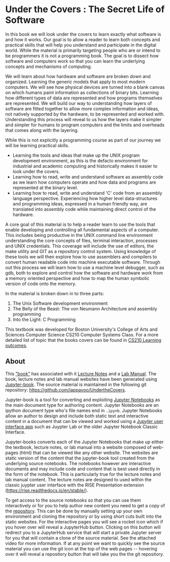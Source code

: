 <!-- #region -->
Under the Covers : The Secret Life of Software
==============================================

In this book we will look under the covers to learn exactly what software is and how it works. Our goal is to allow a reader to learn both concepts and practical skills that will help you understand and participate in the digital world.  While the material is primarily targeting people who are or intend to be programmers it is not a programming book.  The goal is to dissect how software and computers work so that you can learn the underlying concepts and mechanisms of computing. 

We will learn about how hardware and software are broken down and organized. Learning the generic models that apply to most modern computers.   We will see how physical devices are turned into a blank canvas on which humans paint information as collections of binary bits.  Learning how different types of data are represented and how programs themselves are represented.  We will build our way to understanding how layers of software are fitted together to allow more complex information and ideas, not natively supported by the hardware, to be represented and worked with. 
Understanding this process will reveal to us how the layers make it simpler and simpler for humans to program computers and the limits and overheads that comes along with the layering.    

While this is not explicitly a programming course as part of our journey we will be learning practical skills.
- Learning the tools and ideas that make up the UNIX program development environment, as this is the defacto environment for industrial and academic computing and historically makes it easier to look under the covers.
- Learning how to read, write and understand software as assembly code as we learn how computers operate and how data and programs are represented at the binary level.  
- Learning how to read, write and understand 'C' code from an assembly language perspective.  Experiencing how higher level data-structures and programming ideas, expressed in a human friendly way, are translated into assembly code while maintaining direct control of the hardware. 

A core goal of this material is to help a reader learn to use the tools that enable developing and controlling all fundamental aspects of a computer.    This includes being productive in the UNIX command line environment understanding the core concepts of files, terminal interaction, processes and UNIX credentials.  This coverage will include the use of editors, the make utility and GIT as a repository control system.  Using knowledge of  these tools we will then explore how to use assemblers and compilers to convert human readable code into machine executable software. Through out this process we will learn how to use a machine level debugger, such as gdb, both to explore and control how the software and hardware work from a memory oriented perspective and how to map the human symbolic version of code onto the memory.  

In the material is broken down in to three parts: 
1. The Unix Software development environment
2. The Belly of the Beast: The von Neumann Architecture and assembly programming
3. Into the Light: C Programming

This textbook was developed for Boston University's College of Arts and Sciences Computer Science CS210 Computer Systems Class.  For a more detailed list of topic that the books covers can be found in [CS210 Learning outcomes](BUCS210_intro.md).


## About

This ["book"](https://jappavoo.github.io/UndertheCovers/textbook/intro_tb.html) has associated with it [Lecture Notes](https://jappavoo.github.io/UndertheCovers/lecturenotes/intro_ln.html) and a [Lab Manual](https://jappavoo.github.io/UndertheCovers/labmanual).   The book, lecture notes and lab manual websites have been generated using [Jupyter-book](https://jupyterbook.org/intro.html).  The source material is maintained in the following git repository: https://github.com/jappavoo/UndertheCovers.  


Jupyter-book is a tool for converting  and exploiting [Jupyter Notebooks](https://jupyter-notebook-beginner-guide.readthedocs.io/en/latest/what_is_jupyter.html) as the main document type for authoring content.  Jupyter Notebooks are an ipython document type who's file names end in `.ipynb`. Jupyter Notebooks allow an author to design and include both static text and interactive content in a document that can be viewed and worked using a [Jupyter user interface app](https://jupyter.org) such as Juypter Lab or the older Jupyter Notebook Classic Interface.

Jupyter-books converts each of the Jupyter Notebooks that make up either the textbook, lecture notes, or lab manual into a website composed of web-pages (html) that can be viewed like any other website.    The websites are static version of the content that the jupyter-book tool created from the underlying source notebooks.    The notebooks however are interactive documents and may include code and content that is best used directly in the form of the notebook.    This is particularly true for the lecture notes and lab manual content.  The lecture notes are designed to used within the classic juypter user interface with the  RISE Presentation extension (https://rise.readthedocs.io/en/stable/).  

To get access to the source notebooks so that you can use them interactively or for you to help author new content you need to get a copy of the [repository](https://github.com/jappavoo/UndertheCovers).    This can be done by manually setting up your own environment and cloning the repository or by using short cuts built into the static websites.  For the interactive pages you will see a rocket icon which if you hover over will reveal a JupyterHub button.  Clicking on this button will redirect you to a JupyterHub service that will start a private Jupyter server for you that will contain a clone of the source material.  See the attached video for more information.   If at any point we want to quickly see the source material you can use the git icon at the top of the web pages -- hovering over it will reveal a repository button that will take you the the git repository. 



   
   



<!-- #endregion -->

```python

```
